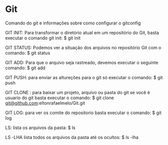 # Git
Comando do git e informações sobre como configurar o gitconfig

GIT INIT:
Para transformar o diretório atual em um repositório do Git, basta executar o comando git init: 
$ git init 

GIT STATUS:
Podemos ver a situação dos arquivos no repositório Git com o comando: 
$ git status

GIT ADD: 
Para que o arquivo seja rastreado, devemos executar o seguinte comando: 
$ git add <arquivo>

GIT PUSH:
para enviar as altureções para o git só executar o comando:
$ git push

GIT CLONE <url repositorio git>:
para baixar um projeto, arquivo ou pasta do git se você é usuario do git basta executar o comando:
$ git clone git@github.com:eltonrafaelmelo/Git.git

GIT LOG:
para ver os comite do repositorio basta executar o comando:
$ git log

LS:
lista os arquivos da pasta:
$ ls

LS -LHA
lista todos os arquivos da pasta até os ocultos:
$ ls -lha
    